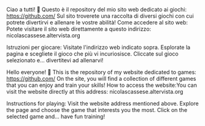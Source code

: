 Ciao a tutti! 👋
Questo è il repository del mio sito web dedicato ai giochi: https://github.com/
Sul sito troverete una raccolta di diversi giochi con cui potrete divertirvi e allenare le vostre abilità!
Come accedere al sito web:
Potete visitare il sito web direttamente a questo indirizzo: nicolascassese.altervista.org

Istruzioni per giocare:
Visitate l'indirizzo web indicato sopra.
Esplorate la pagina e scegliete il gioco che più vi incuriosisce.
Cliccate sul gioco selezionato e... divertitevi ad allenarvi! 

Hello everyone! 👋
This is the repository of my website dedicated to games: https://github.com/
On the site, you will find a collection of different games that you can enjoy and train your skills!
How to access the website:You can visit the website directly at this address: nicolascassese.altervista.org

Instructions for playing:
Visit the website address mentioned above.
Explore the page and choose the game that interests you the most.
Click on the selected game and... have fun training!
